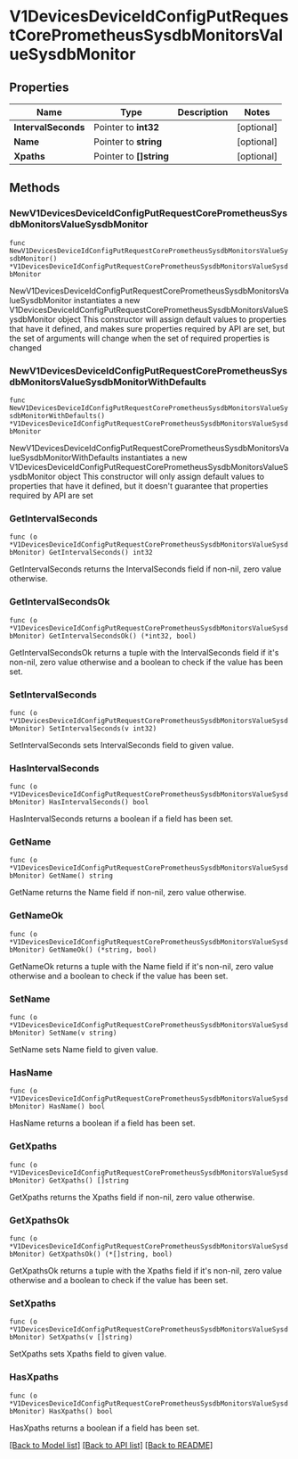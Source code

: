 # V1DevicesDeviceIdConfigPutRequestCorePrometheusSysdbMonitorsValueSysdbMonitor

## Properties

Name | Type | Description | Notes
------------ | ------------- | ------------- | -------------
**IntervalSeconds** | Pointer to **int32** |  | [optional] 
**Name** | Pointer to **string** |  | [optional] 
**Xpaths** | Pointer to **[]string** |  | [optional] 

## Methods

### NewV1DevicesDeviceIdConfigPutRequestCorePrometheusSysdbMonitorsValueSysdbMonitor

`func NewV1DevicesDeviceIdConfigPutRequestCorePrometheusSysdbMonitorsValueSysdbMonitor() *V1DevicesDeviceIdConfigPutRequestCorePrometheusSysdbMonitorsValueSysdbMonitor`

NewV1DevicesDeviceIdConfigPutRequestCorePrometheusSysdbMonitorsValueSysdbMonitor instantiates a new V1DevicesDeviceIdConfigPutRequestCorePrometheusSysdbMonitorsValueSysdbMonitor object
This constructor will assign default values to properties that have it defined,
and makes sure properties required by API are set, but the set of arguments
will change when the set of required properties is changed

### NewV1DevicesDeviceIdConfigPutRequestCorePrometheusSysdbMonitorsValueSysdbMonitorWithDefaults

`func NewV1DevicesDeviceIdConfigPutRequestCorePrometheusSysdbMonitorsValueSysdbMonitorWithDefaults() *V1DevicesDeviceIdConfigPutRequestCorePrometheusSysdbMonitorsValueSysdbMonitor`

NewV1DevicesDeviceIdConfigPutRequestCorePrometheusSysdbMonitorsValueSysdbMonitorWithDefaults instantiates a new V1DevicesDeviceIdConfigPutRequestCorePrometheusSysdbMonitorsValueSysdbMonitor object
This constructor will only assign default values to properties that have it defined,
but it doesn't guarantee that properties required by API are set

### GetIntervalSeconds

`func (o *V1DevicesDeviceIdConfigPutRequestCorePrometheusSysdbMonitorsValueSysdbMonitor) GetIntervalSeconds() int32`

GetIntervalSeconds returns the IntervalSeconds field if non-nil, zero value otherwise.

### GetIntervalSecondsOk

`func (o *V1DevicesDeviceIdConfigPutRequestCorePrometheusSysdbMonitorsValueSysdbMonitor) GetIntervalSecondsOk() (*int32, bool)`

GetIntervalSecondsOk returns a tuple with the IntervalSeconds field if it's non-nil, zero value otherwise
and a boolean to check if the value has been set.

### SetIntervalSeconds

`func (o *V1DevicesDeviceIdConfigPutRequestCorePrometheusSysdbMonitorsValueSysdbMonitor) SetIntervalSeconds(v int32)`

SetIntervalSeconds sets IntervalSeconds field to given value.

### HasIntervalSeconds

`func (o *V1DevicesDeviceIdConfigPutRequestCorePrometheusSysdbMonitorsValueSysdbMonitor) HasIntervalSeconds() bool`

HasIntervalSeconds returns a boolean if a field has been set.

### GetName

`func (o *V1DevicesDeviceIdConfigPutRequestCorePrometheusSysdbMonitorsValueSysdbMonitor) GetName() string`

GetName returns the Name field if non-nil, zero value otherwise.

### GetNameOk

`func (o *V1DevicesDeviceIdConfigPutRequestCorePrometheusSysdbMonitorsValueSysdbMonitor) GetNameOk() (*string, bool)`

GetNameOk returns a tuple with the Name field if it's non-nil, zero value otherwise
and a boolean to check if the value has been set.

### SetName

`func (o *V1DevicesDeviceIdConfigPutRequestCorePrometheusSysdbMonitorsValueSysdbMonitor) SetName(v string)`

SetName sets Name field to given value.

### HasName

`func (o *V1DevicesDeviceIdConfigPutRequestCorePrometheusSysdbMonitorsValueSysdbMonitor) HasName() bool`

HasName returns a boolean if a field has been set.

### GetXpaths

`func (o *V1DevicesDeviceIdConfigPutRequestCorePrometheusSysdbMonitorsValueSysdbMonitor) GetXpaths() []string`

GetXpaths returns the Xpaths field if non-nil, zero value otherwise.

### GetXpathsOk

`func (o *V1DevicesDeviceIdConfigPutRequestCorePrometheusSysdbMonitorsValueSysdbMonitor) GetXpathsOk() (*[]string, bool)`

GetXpathsOk returns a tuple with the Xpaths field if it's non-nil, zero value otherwise
and a boolean to check if the value has been set.

### SetXpaths

`func (o *V1DevicesDeviceIdConfigPutRequestCorePrometheusSysdbMonitorsValueSysdbMonitor) SetXpaths(v []string)`

SetXpaths sets Xpaths field to given value.

### HasXpaths

`func (o *V1DevicesDeviceIdConfigPutRequestCorePrometheusSysdbMonitorsValueSysdbMonitor) HasXpaths() bool`

HasXpaths returns a boolean if a field has been set.


[[Back to Model list]](../README.md#documentation-for-models) [[Back to API list]](../README.md#documentation-for-api-endpoints) [[Back to README]](../README.md)


